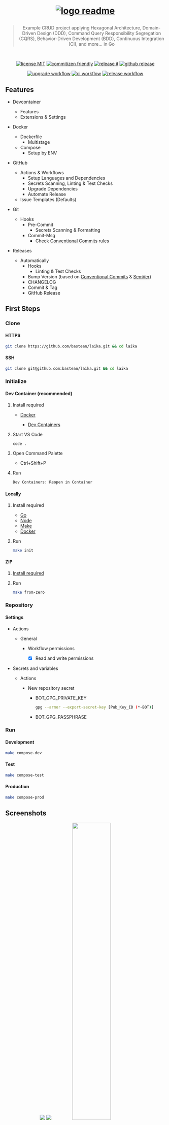<h1 align="center">

<!-- [![logo readme](https://raw.githubusercontent.com/bastean/laika/main/assets/readme/logo-readme.png)](https://github.com/bastean) -->

[![logo readme](assets/readme/logo-readme.png)](https://github.com/bastean/laika)

</h1>

<div align="center">

> Example CRUD project applying Hexagonal Architecture, Domain-Driven Design (DDD), Command Query Responsibility Segregation (CQRS), Behavior-Driven Development (BDD), Continuous Integration (CI), and more... in Go

</div>

<br />

<div align="center">

[![license MIT](https://img.shields.io/badge/license-MIT-blue.svg)](LICENSE)
[![commitizen friendly](https://img.shields.io/badge/commitizen-friendly-brightgreen.svg)](https://github.com/commitizen/cz-cli)
[![release it](https://img.shields.io/badge/%F0%9F%93%A6%F0%9F%9A%80-release--it-orange.svg)](https://github.com/release-it/release-it)
[![github release](https://img.shields.io/github/v/release/bastean/laika.svg)](https://github.com/bastean/laika/releases)

</div>

<div align="center">

[![upgrade workflow](https://github.com/bastean/laika/actions/workflows/upgrade.yml/badge.svg)](https://github.com/bastean/laika/actions/workflows/upgrade.yml)
[![ci workflow](https://github.com/bastean/laika/actions/workflows/ci.yml/badge.svg)](https://github.com/bastean/laika/actions/workflows/ci.yml)
[![release workflow](https://github.com/bastean/laika/actions/workflows/release.yml/badge.svg)](https://github.com/bastean/laika/actions/workflows/release.yml)

</div>

## Features

- Devcontainer

  - Features
  - Extensions & Settings

- Docker

  - Dockerfile
    - Multistage
  - Compose
    - Setup by ENV

- GitHub

  - Actions & Workflows
    - Setup Languages and Dependencies
    - Secrets Scanning, Linting & Test Checks
    - Upgrade Dependencies
    - Automate Release
  - Issue Templates (Defaults)

- Git

  - Hooks
    - Pre-Commit
      - Secrets Scanning & Formatting
    - Commit-Msg
      - Check [Conventional Commits](https://www.conventionalcommits.org) rules

- Releases

  - Automatically
    - Hooks
      - Linting & Test Checks
    - Bump Version (based on [Conventional Commits](https://www.conventionalcommits.org) & [SemVer](https://semver.org/))
    - CHANGELOG
    - Commit & Tag
    - GitHub Release

## First Steps

### Clone

#### HTTPS

```bash
git clone https://github.com/bastean/laika.git && cd laika
```

#### SSH

```bash
git clone git@github.com:bastean/laika.git && cd laika
```

### Initialize

#### Dev Container (recommended)

1. Install required

   - [Docker](https://docs.docker.com/get-docker)

     - [Dev Containers](https://marketplace.visualstudio.com/items?itemName=ms-vscode-remote.remote-containers)

2. Start VS Code

   ```bash
   code .
   ```

3. Open Command Palette

   - Ctrl+Shift+P

4. Run

   ```txt
   Dev Containers: Reopen in Container
   ```

#### Locally

1. Install required

   - [Go](https://go.dev/doc/install)
   - [Node](https://nodejs.org/en/download)
   - [Make](https://www.gnu.org/software/make)
   - [Docker](https://docs.docker.com/get-docker)

2. Run

   ```bash
   make init
   ```

#### ZIP

1. [Install required](#locally)

2. Run

   ```bash
   make from-zero
   ```

### Repository

#### Settings

- Actions

  - General

    - Workflow permissions

      - [x] Read and write permissions

- Secrets and variables

  - Actions

    - New repository secret

      - BOT_GPG_PRIVATE_KEY

        ```bash
        gpg --armor --export-secret-key [Pub_Key_ID (*-BOT)]
        ```

      - BOT_GPG_PASSPHRASE

### Run

#### Development

```bash
make compose-dev
```

#### Test

```bash
make compose-test
```

#### Production

```bash
make compose-prod
```

## Screenshots

<div align="center">

<img src="assets/readme/desktop-welcome.png" />

<img src="assets/readme/desktop-dashboard.png" />

<img width="49%" src="assets/readme/mobile-welcome.png" />

<img width="49%" src="assets/readme/mobile-dashboard.png" />

</div>

## Tech Stack

#### Base

- [Go](https://go.dev)
- [templ](https://templ.guide)
  - [htmx](https://htmx.org)
  - [Alpine.js](https://alpinejs.dev)
  - [Tailwind CSS](https://tailwindcss.com)
    - [daisyUI](https://daisyui.com)

#### Please see

- [go.mod](go.work) (from Workspaces)
- [package.json](package.json)

## Contributing

- Contributions and Feedback are always welcome!

## License

- [MIT](LICENSE)
